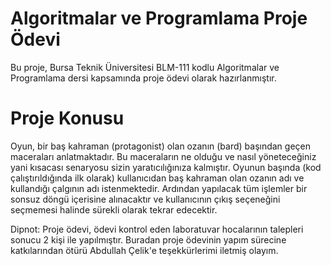 ﻿# Algoritmalar ve Programlama Proje Ödevi
Bu proje, Bursa Teknik Üniversitesi BLM-111 kodlu Algoritmalar ve Programlama dersi kapsamında proje ödevi olarak hazırlanmıştır.

# Proje Konusu
Oyun, bir baş kahraman (protagonist) olan ozanın (bard) başından geçen maceraları anlatmaktadır. Bu maceraların ne olduğu ve nasıl yöneteceğiniz yani kısacası senaryosu sizin yaratıcılığınıza kalmıştır.
Oyunun başında (kod çalıştırıldığında ilk olarak) kullanıcıdan baş kahraman olan ozanın adı ve kullandığı çalgının adı istenmektedir. Ardından yapılacak tüm işlemler bir sonsuz döngü içerisine alınacaktır ve kullanıcının çıkış seçeneğini seçmemesi halinde sürekli olarak tekrar edecektir. 

Dipnot: Proje ödevi, ödevi kontrol eden laboratuvar hocalarının talepleri sonucu 2 kişi ile yapılmıştır. Buradan proje ödevinin yapım sürecine katkılarından ötürü Abdullah Çelik'e teşekkürlerimi iletmiş olayım. 



